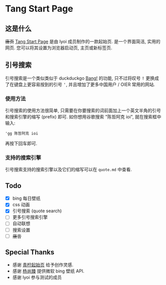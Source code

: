# Tang Start Page

## 这是什么

~~唐页~~ [Tang Start Page](https://github.com/yzy-1/tsp) 是由 lyoi 成员制作的一款起始页. 是一个界面简洁, 实用的网页. 您可以将其设置为浏览器启动页, 主页或新标签页.

## 引号搜索

引号搜索是一个类似类似于 duckduckgo [Bang!](https://duckduckgo.com/bang) 的功能, 只不过将叹号 <kbd>!</kbd> 更换成了在键盘上更容易按到的引号 <kbd>'</kbd>, 并且增加了更多中国用户 / OIER 常用的网站.

### 使用方法

引号搜索的使用方法很简单, 只需要在你要搜索的词前面加上一个英文半角的引号和搜索引擎的缩写 (prefix) 即可. 如你想用谷歌搜索 "陈哲阿克 ioi", 就在搜索框中输入:

```
'gg 陈哲阿克 ioi
```

再按下回车即可.

### 支持的搜索引擎

引号搜索支持的搜索引擎以及它们的缩写可以在 `quote.md` 中查看.

## Todo

- [x] bing 每日壁纸
- [x] css 动画
- [x] 引号搜索 (quote search)
- [ ] 更多引号搜索引擎
- [ ] 自动联想
- [ ] 搜索设置
- [ ] ~~唐言~~

## Special Thanks

- 感谢 [青柠起始页](https://a.maorx.cn) 给予创作灵感.
- 感谢 [杨尚臻](https://www.yangshangzhen.com/bing) 提供微软 bing 壁纸 API.
- 感谢 lyoi 参与测试的成员

